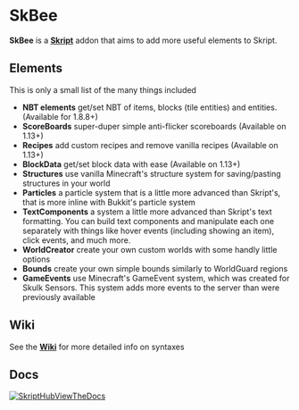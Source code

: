 # SkBee

**SkBee** is a [**Skript**](https://github.com/SkriptLang/Skript) addon that aims to add more useful elements to Skript.

## Elements
This is only a small list of the many things included
- **NBT elements** get/set NBT of items, blocks (tile entities) and entities. (Available for 1.8.8+)
- **ScoreBoards** super-duper simple anti-flicker scoreboards (Available on 1.13+)
- **Recipes** add custom recipes and remove vanilla recipes (Available on 1.13+)
- **BlockData** get/set block data with ease (Available on 1.13+)
- **Structures** use vanilla Minecraft's structure system for saving/pasting structures in your world
- **Particles** a particle system that is a little more advanced than Skript's, that is more inline with Bukkit's particle system
- **TextComponents** a system a little more advanced than Skript's text formatting. You can build text components and manipulate each one separately with things like hover events (including showing an item), click events, and much more.
- **WorldCreator** create your own custom worlds with some handly little options
- **Bounds** create your own simple bounds similarly to WorldGuard regions
- **GameEvents** use Minecraft's GameEvent system, which was created for Skulk Sensors. This system adds more events to the server than were previously available

## Wiki
See the [**Wiki**](https://github.com/ShaneBeee/SkBee/wiki) for more detailed info on syntaxes

## Docs
[![SkriptHubViewTheDocs](http://skripthub.net/static/addon/ViewTheDocsButton.png)](http://skripthub.net/docs/?addon=SkBee)
